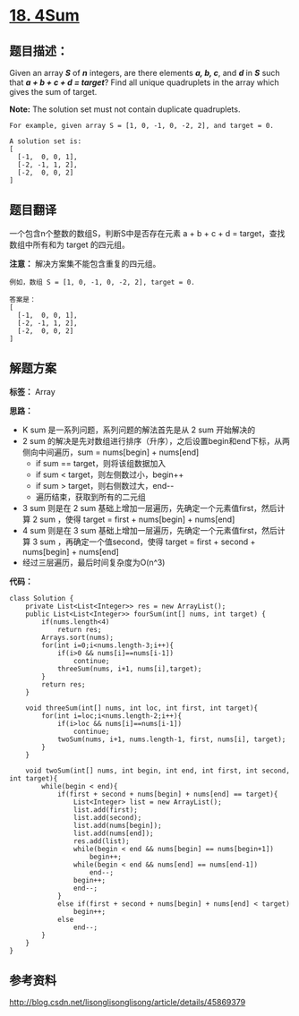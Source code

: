 # [18. 4Sum](https://leetcode.com/problems/4sum/description/)

## 题目描述：

Given an array ***S*** of ***n*** integers, are there elements ***a, b, c***, and ***d*** in ***S*** such that ***a + b + c + d = target***? Find all unique quadruplets in the array which gives the sum of target.

**Note:**  The solution set must not contain duplicate quadruplets.

```
For example, given array S = [1, 0, -1, 0, -2, 2], and target = 0.

A solution set is:
[
  [-1,  0, 0, 1],
  [-2, -1, 1, 2],
  [-2,  0, 0, 2]
]
```

## 题目翻译

一个包含n个整数的数组S，判断S中是否存在元素 a + b + c + d  = target，查找数组中所有和为 target 的四元组。

**注意：** 解决方案集不能包含重复的四元组。

```
例如，数组 S = [1, 0, -1, 0, -2, 2], target = 0.

答案是：
[
  [-1,  0, 0, 1],
  [-2, -1, 1, 2],
  [-2,  0, 0, 2]
]
```

## 解题方案

**标签：** Array

**思路：**
 - K sum 是一系列问题，系列问题的解法首先是从 2 sum 开始解决的
 - 2 sum 的解决是先对数组进行排序（升序），之后设置begin和end下标，从两侧向中间遍历，sum = nums[begin] + nums[end]
    - if sum == target，则将该组数据加入
    - if sum < target，则左侧数过小，begin++
    - if sum > target，则右侧数过大，end--
    - 遍历结束，获取到所有的二元组
 - 3 sum 则是在 2 sum 基础上增加一层遍历，先确定一个元素值first，然后计算 2 sum ，使得 target = first + nums[begin] + nums[end]
 - 4 sum 则是在 3 sum 基础上增加一层遍历，先确定一个元素值first，然后计算 3 sum ，再确定一个值second，使得 target = first + second + nums[begin] + nums[end]
 - 经过三层遍历，最后时间复杂度为O(n^3)

**代码：**

```
class Solution {
    private List<List<Integer>> res = new ArrayList();
    public List<List<Integer>> fourSum(int[] nums, int target) {
        if(nums.length<4)
            return res;
        Arrays.sort(nums);
        for(int i=0;i<nums.length-3;i++){
            if(i>0 && nums[i]==nums[i-1])
                continue;
            threeSum(nums, i+1, nums[i],target);
        }
        return res;
    }
    
    void threeSum(int[] nums, int loc, int first, int target){
        for(int i=loc;i<nums.length-2;i++){
            if(i>loc && nums[i]==nums[i-1])
                continue;
            twoSum(nums, i+1, nums.length-1, first, nums[i], target);
        }
    }
    
    void twoSum(int[] nums, int begin, int end, int first, int second, int target){
        while(begin < end){
            if(first + second + nums[begin] + nums[end] == target){
                List<Integer> list = new ArrayList();
                list.add(first);
                list.add(second);
                list.add(nums[begin]);
                list.add(nums[end]);
                res.add(list);
                while(begin < end && nums[begin] == nums[begin+1])
                    begin++;
                while(begin < end && nums[end] == nums[end-1])
                    end--;
                begin++;
                end--;
            }
            else if(first + second + nums[begin] + nums[end] < target)
                begin++;
            else
                end--;
        }
    }
}
```

## 参考资料

http://blog.csdn.net/lisonglisonglisong/article/details/45869379